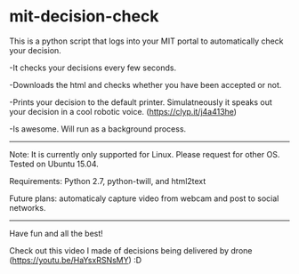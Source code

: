 # mit-decision-check

This is a python script that logs into your MIT portal to automatically check your decision.

-It checks your decisions every few seconds.

-Downloads the html and checks whether you have been accepted or not.

-Prints your decision to the default printer. Simulatneously it speaks out your decision in a cool robotic voice. (https://clyp.it/j4a413he)

-Is awesome. Will run as a background process.


-----------------

Note: It is currently only supported for Linux. Please request for other OS. Tested on Ubuntu 15.04.

Requirements: Python 2.7, python-twill, and html2text

Future plans: automaticaly capture video from webcam and post to social networks.

-----------------

Have fun and all the best!

Check out this video I made of decisions being delivered by drone (https://youtu.be/HaYsxRSNsMY) :D
